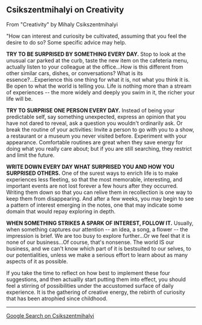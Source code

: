 <div id="wikitext">

<div style="display: none;">

Summary:some excellent tips on creativity from the man who studied Flow
Parent:(Consulting.)<span
class="wikiword">[ChangeManagement](http://wiki.tamouse.org?n=Consulting.ChangeManagement?action=print)</span>
<span
class="wikiword">[IncludeMe](http://wiki.tamouse.org?n=Consulting.IncludeMe?action=edit)[?](http://wiki.tamouse.org?n=Consulting.IncludeMe?action=edit)</span>:[Consulting.ChangeManagement](http://wiki.tamouse.org?n=Consulting.ChangeManagement?action=print)
Categories:[Articles](http://wiki.tamouse.org?n=Category.Articles) Tags:
creativity, Csikszentmihalyi

</div>

<div class="vspace">

</div>

Csikszentmihalyi on Creativity
------------------------------

From "Creativity" by Mihaly Csikszentmihalyi

"How can interest and curiosity be cultivated, assuming that you feel
the desire to do so? Some specific advice may help.

**TRY TO BE SURPRISED BY SOMETHING EVERY DAY.** Stop to look at the
unusual car parked at the curb, taste the new item on the cafeteria
menu, actually listen to your colleague at the office...How is this
different from other similar cars, dishes, or conversations? What is its
essence?...Experience this one thing for what it is, not what you think
it is. Be open to what the world is telling you. Life is nothing more
than a stream of experiences -- the more widely and deeply you swim in
it, the richer your life will be.

**TRY TO SURPRISE ONE PERSON EVERY DAY.** Instead of being your
predictable self, say something unexpected, express an opinion that you
have not dared to reveal, ask a question you wouldn't ordinarily ask. Or
break the routine of your activities: Invite a person to go with you to
a show, a restaurant or a museum you never visited before. Experiment
with your appearance. Comfortable routines are great when they save
energy for doing what you really care about; but if you are still
searching, they restrict and limit the future.

**WRITE DOWN EVERY DAY WHAT SURPRISED YOU AND HOW YOU SURPRISED
OTHERS.** One of the surest ways to enrich life is to make experiences
less fleeting, so that the most memorable, interesting, and important
events are not lost forever a few hours after they occurred. Writing
them down so that you can relive them in recollection is one way to keep
them from disappearing. And after a few weeks, you may begin to see a
pattern of interest emerging in the notes, one that may indicate some
domain that would repay exploring in depth.

**WHEN SOMETHING STRIKES A SPARK OF INTEREST, FOLLOW IT.** Usually, when
something captures our attention -- an idea, a song, a flower -- the
impression is brief. We are too busy to explore further...Or we feel
that it is none of our business...Of course, that's nonsense. The world
IS our business, and we can't know which part of it is bestsuited to our
selves, to our potentialities, unless we make a serious effort to learn
about as many aspects of it as possible.

If you take the time to reflect on how best to implement these four
suggestions, and then actuallly start putting them into effect, you
should feel a stirring of possibilities under the accustomed surface of
daily experience. It is the gathering of creative energy, the rebirth of
curiosity that has been atrophied since childhood.

<div class="vspace">

</div>

------------------------------------------------------------------------

[Google Search on
Csikszentmihalyi](http://www.google.com/search?q=Csikszentmihalyi)

</div>
